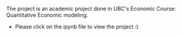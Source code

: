 The project is an academic project done in UBC's Economic Course: Quantitative Economic modeling. 

- Please click on the ipynb file to view the project :)
